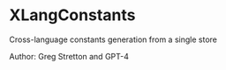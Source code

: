 # XLangConstants
Cross-language constants generation from a single store

Author: Greg Stretton and GPT-4
